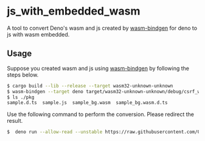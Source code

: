 # js_with_embedded_wasm

A tool to convert Deno's wasm and js created by [wasm-bindgen](https://github.com/rustwasm/wasm-bindgen) for deno to js with wasm embedded.

## Usage

Suppose you created wasm and js using [wasm-bindgen](https://github.com/rustwasm/wasm-bindgen) by following the steps below.

```sh 
$ cargo build --lib --release --target wasm32-unknown-unknown
$ wasm-bindgen --target deno target/wasm32-unknown-unknown/debug/csrf_wasm.wasm --out-dir ./pkg
$ ls ./pkg
sample.d.ts  sample.js  sample_bg.wasm  sample_bg.wasm.d.ts
```

Use the following command to perform the conversion.
Please redirect the result.

```sh
$  deno run --allow-read --unstable https://raw.githubusercontent.com/Octo8080/js_with_embedded_wasm/main/cli.ts --wasm-file=./pkg/sample_bg.wasm --js-file=./pkg/sample.js > ./pkg/sample_with_bin.js
```

